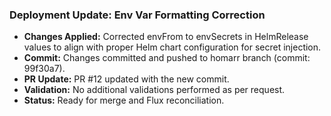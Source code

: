 ### Deployment Update: Env Var Formatting Correction
- **Changes Applied:** Corrected envFrom to envSecrets in HelmRelease values to align with proper Helm chart configuration for secret injection.
- **Commit:** Changes committed and pushed to homarr branch (commit: 99f30a7).
- **PR Update:** PR #12 updated with the new commit.
- **Validation:** No additional validations performed as per request.
- **Status:** Ready for merge and Flux reconciliation.